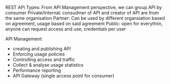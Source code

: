 REST APi Types:
From API Management perspective, we can group API by consumer
Private/Internal: consudmer of API and creator of API are from the same organisation
Partner: Can be used by different organsiation based on agreement, usage based on said agreement
Public: open for everythiin, anyone can request access and use, credentials per user

API Management:
- creating and publishing API
- Enforcing usage policies
- Controlling access and traffic
- Collect & analyse usage statistics
- Performance reporting
- API Gateway (single access point for consumer)

